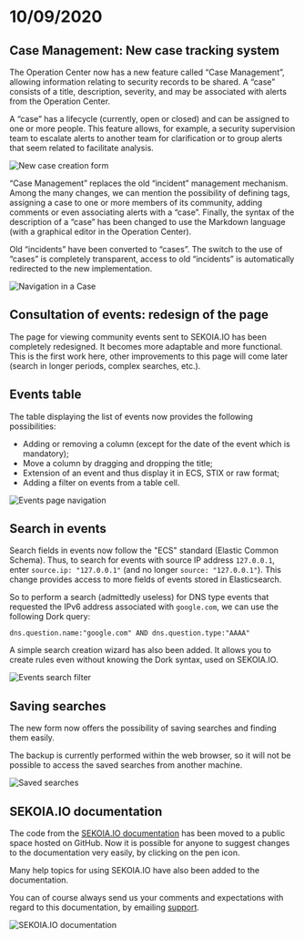 # 10/09/2020

## Case Management: New case tracking system

The Operation Center now has a new feature called “Case Management”, allowing information relating to security records to be shared. A “case” consists of a title, description, severity, and may be associated with alerts from the Operation Center.

A “case” has a lifecycle (currently, open or closed) and can be assigned to one or more people.
This feature allows, for example, a security supervision team to escalate alerts to another team for clarification or to group alerts that seem related to facilitate analysis.

![New case creation form](../assets/release-20200910/oc_case_mgmt_edit.png)

“Case Management” replaces the old “incident” management mechanism. Among the many changes, we can mention the possibility of defining tags, assigning a case to one or more members of its community, adding comments or even associating alerts with a “case”. Finally, the syntax of the description of a “case” has been changed to use the Markdown language (with a graphical editor in the Operation Center).

Old “incidents” have been converted to “cases”. The switch to the use of “cases” is completely transparent, access to old “incidents” is automatically redirected to the new implementation.

![Navigation in a Case](../assets/release-20200910/oc_case_mgmt_nav.gif)

## Consultation of events: redesign of the page

The page for viewing community events sent to SEKOIA.IO has been completely redesigned. It becomes more adaptable and more functional. This is the first work here, other improvements to this page will come later (search in longer periods, complex searches, etc.).

## Events table

The table displaying the list of events now provides the following possibilities:

- Adding or removing a column (except for the date of the event which is mandatory);
- Move a column by dragging and dropping the title;
- Extension of an event and thus display it in ECS, STIX or raw format;
- Adding a filter on events from a table cell.

![Events page navigation](../assets/release-20200910/oc_events_nav.gif)

## Search in events

Search fields in events now follow the "ECS" standard (Elastic Common Schema). Thus, to search for events with source IP address `127.0.0.1`, enter `source.ip: "127.0.0.1"` (and no longer `source: "127.0.0.1"`). This change provides access to more fields of events stored in Elasticsearch.

So to perform a search (admittedly useless) for DNS type events that requested the IPv6 address associated with `google.com`, we can use the following Dork query:

```
dns.question.name:"google.com" AND dns.question.type:"AAAA"
```

A simple search creation wizard has also been added. It allows you to create rules even without knowing the Dork syntax, used on SEKOIA.IO.

![Events search filter](../assets/release-20200910/oc_events_add_filter.gif)

## Saving searches

The new form now offers the possibility of saving searches and finding them easily.

The backup is currently performed within the web browser, so it will not be possible to access the saved searches from another machine.

![Saved searches](../assets/release-20200910/oc_events_saved_search.gif)

## SEKOIA.IO documentation

The code from the [SEKOIA.IO documentation](https://docs.sekoia.io/) has been moved to a public space hosted on GitHub. Now it is possible for anyone to suggest changes to the documentation very easily, by clicking on the pen icon.

Many help topics for using SEKOIA.IO have also been added to the documentation.

You can of course always send us your comments and expectations with regard to this documentation, by emailing [support](mailto:support@sekoia.io).

![SEKOIA.IO documentation](../assets/release-20200910/docs_create_pr.gif)
